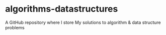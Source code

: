 # algorithms-datastructures
A GitHub repository where I store My solutions to algorithm &amp; data structure problems 
